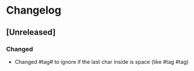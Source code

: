 # Changelog

## [Unreleased]
### Changed
- Changed #tag# to ignore if the last char inside is space (like #tag #tag)
